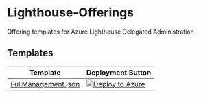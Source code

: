 # Lighthouse-Offerings
Offering templates for Azure Lighthouse Delegated Administration

## Templates

| Template | Deployment Button |
|----------|-------------------|
| [FullManagement.json](FullManagement.json) | [![Deploy to Azure](https://aka.ms/deploytoazurebutton)](https://portal.azure.com/#create/Microsoft.Template/uri/https%3A%2F%2Fraw.githubusercontent.com%2FBezaluLLC%2FLighthouse-Offerings%2Frefs%2Fheads%2Fmain%2FFullManagement.json) |
